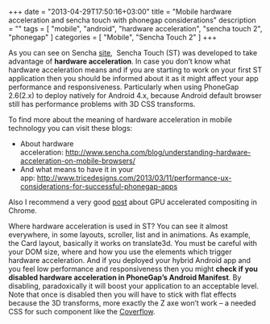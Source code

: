 +++
date = "2013-04-29T17:50:16+03:00"
title = "Mobile hardware acceleration and sencha touch with phonegap considerations"
description = ""
tags = [
    "mobile",
    "android",
    "hardware acceleration",
    "sencha touch 2",
    "phonegap"
]
categories = [
    "Mobile",
    "Sencha Touch 2"
]
+++

As you can see on Sencha <a title="http://www.sencha.com/products/touch/" href="http://www.sencha.com/products/touch/" target="_blank">site</a>,  Sencha Touch (ST) was developed to take advantage of **hardware acceleration**. In case you don&#8217;t know what hardware acceleration means and if you are starting to work on your first ST application then you should be informed about it as it might affect your app performance and responsiveness. Particularly when using PhoneGap 2.6(2.x) to deploy natively for Android 4.x, because Android default browser still has performance problems with 3D CSS transforms.
<!--more-->
To find more about the meaning of hardware acceleration in mobile technology you can visit these blogs:

*   About hardware acceleration: <a title="http://www.sencha.com/blog/understanding-hardware-acceleration-on-mobile-browsers/" href="http://www.sencha.com/blog/understanding-hardware-acceleration-on-mobile-browsers/" target="_blank">http://www.sencha.com/blog/understanding-hardware-acceleration-on-mobile-browsers/</a>
*   And what means to have it in your app: <a title="http://www.tricedesigns.com/2013/03/11/performance-ux-considerations-for-successful-phonegap-apps/" href="http://www.tricedesigns.com/2013/03/11/performance-ux-considerations-for-successful-phonegap-apps/" target="_blank">http://www.tricedesigns.com/2013/03/11/performance-ux-considerations-for-successful-phonegap-apps</a>

Also I recommend a very good [post][1] about GPU accelerated compositing in Chrome.

Where hardware acceleration is used in ST? You can see it almost everywhere, in some layouts, scroller, list and in animations. As example, the Card layout, basically it works on translate3d. You must be careful with your DOM size, where and how you use the elements which trigger hardware acceleration. And if you deployed your hybrid Android app and you feel low performance and responsiveness then you might **check if you disabled hardware acceleration in PhoneGap&#8217;s Android Manifest**. By disabling, paradoxically it will boost your application to an acceptable level. Note that once is disabled then you will have to stick with flat effects because the 3D transforms, more exactly the Z axe won&#8217;t work &#8211; a needed CSS for such component like the <a title="Coverflow" href="http://twomonkeys.com.ar/lab/cover/" target="_blank">Coverflow</a>.

 [1]: http://www.chromium.org/developers/design-documents/gpu-accelerated-compositing-in-chrome "http://www.chromium.org/developers/design-documents/gpu-accelerated-compositing-in-chrome"
